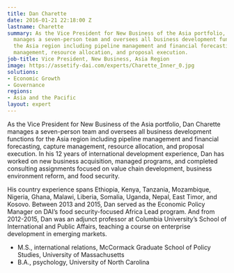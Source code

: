 ```yaml
---
title: Dan Charette
date: 2016-01-21 22:18:00 Z
lastname: Charette
summary: As the Vice President for New Business of the Asia portfolio, Dan Charette
  manages a seven-person team and oversees all business development functions for
  the Asia region including pipeline management and financial forecasting, capture
  management, resource allocation, and proposal execution.
job-title: Vice President, New Business, Asia Region
image: https://assetify-dai.com/experts/Charette_Inner_0.jpg
solutions:
- Economic Growth
- Governance
regions:
- Asia and the Pacific
layout: expert
---
```


As the Vice President for New Business of the Asia portfolio, Dan Charette manages a seven-person team and oversees all business development functions for the Asia region including pipeline management and financial forecasting, capture management, resource allocation, and proposal execution. In his 12 years of international development experience, Dan has worked on new business acquisition, managed programs, and completed consulting assignments focused on value chain development, business environment reform, and food security.  

His country experience spans Ethiopia, Kenya, Tanzania, Mozambique, Nigeria, Ghana, Malawi, Liberia, Somalia, Uganda, Nepal, East Timor, and Kosovo. Between 2013 and 2015, Dan served as the Economic Policy Manager on DAI’s food security-focused Africa Lead program. And from 2012-2015, Dan was an adjunct professor at Columbia University’s School of International and Public Affairs, teaching a course on enterprise development in emerging markets. 
 
* M.S., international relations, McCormack Graduate School of Policy Studies, University of Massachusetts
* B.A., psychology, University of North Carolina